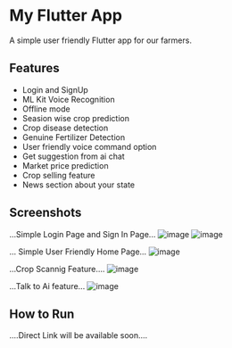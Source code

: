 
# My Flutter App

A simple user friendly Flutter app for our farmers.

## Features

- Login and SignUp
- ML Kit Voice Recognition
- Offline mode
- Seasion wise crop prediction
- Crop disease detection
- Genuine Fertilizer Detection
- User friendly voice command option
- Get suggestion from ai chat
- Market price prediction
- Crop selling feature
- News section about your state

## Screenshots
...Simple Login Page and Sign In Page...
![image](https://github.com/user-attachments/assets/747c00e5-460a-4aea-a397-c745554483f2)
![image](https://github.com/user-attachments/assets/6c0237cb-dc97-449e-92b5-1239ffd22c0f)

... Simple User Friendly Home Page...
![image](https://github.com/user-attachments/assets/b8348257-e50b-4572-9696-d7c6add36e33)

...Crop Scannig Feature....
![image](https://github.com/user-attachments/assets/bff08cf1-5ca2-4114-8e4c-ca42f73857d5)

...Talk to Ai feature...
![image](https://github.com/user-attachments/assets/4fde6e93-d2ad-4a04-8a60-03b1e8b23b76)








## How to Run
....Direct Link will be available soon....

